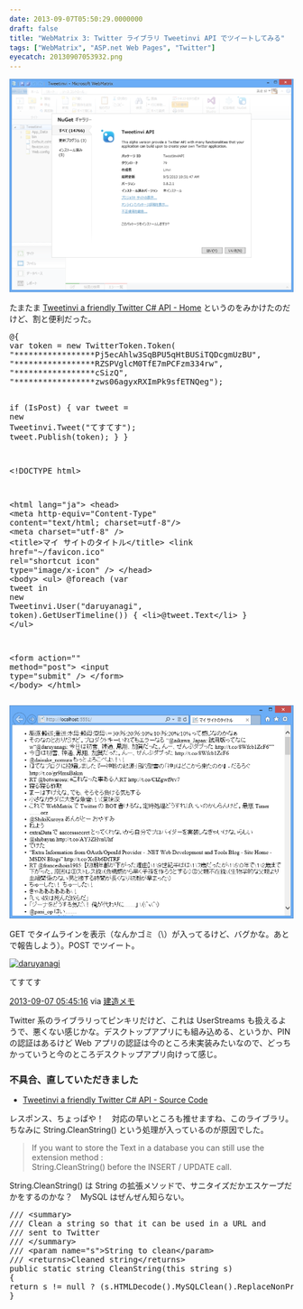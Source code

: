 ```yaml
---
date: 2013-09-07T05:50:29.0000000
draft: false
title: "WebMatrix 3: Twitter ライブラリ Tweetinvi API でツイートしてみる"
tags: ["WebMatrix", "ASP.net Web Pages", "Twitter"]
eyecatch: 20130907053932.png
---
```

<p><span itemscope itemtype="http://schema.org/Photograph"><img src="20130907053932.png" alt="f:id:daruyanagi:20130907053932p:plain" title="f:id:daruyanagi:20130907053932p:plain" class="hatena-fotolife" itemprop="image"></span></p><p>たまたま <a href="https://tweetinvi.codeplex.com/">Tweetinvi a friendly Twitter C# API - Home</a> というのをみかけたのだけど、割と便利だった。</p>
<pre class="code lang-cs" data-lang="cs" data-unlink>@{
var token = <span class="synStatement">new</span> TwitterToken.Token(
<span class="synConstant">&quot;*****************Pj5ecAhlw3SqBPU5qHtBUSiTQDcgmUzBU&quot;</span>,
<span class="synConstant">&quot;*****************RZSPVglcM0TfE7mPCFzm334rw&quot;</span>,
<span class="synConstant">&quot;*****************cSizQ&quot;</span>,
<span class="synConstant">&quot;*****************zws06agyxRXImPk9sfETNQeg&quot;</span>);

<span class="synStatement">if</span> (IsPost)
{
var tweet = <span class="synStatement">new</span> Tweetinvi.Tweet(<span class="synConstant">&quot;てすてす&quot;</span>);
tweet.Publish(token);
}
}

&lt;!DOCTYPE html&gt;

&lt;html lang=<span class="synConstant">&quot;ja&quot;</span>&gt;
&lt;head&gt;
&lt;meta http-equiv=<span class="synConstant">&quot;Content-Type&quot;</span> content=<span class="synConstant">&quot;text/html; charset=utf-8&quot;</span>/&gt;
&lt;meta charset=<span class="synConstant">&quot;utf-8&quot;</span> /&gt;
&lt;title&gt;マイ サイトのタイトル&lt;/title&gt;
&lt;link href=<span class="synConstant">&quot;~/favicon.ico&quot;</span> rel=<span class="synConstant">&quot;shortcut icon&quot;</span> type=<span class="synConstant">&quot;image/x-icon&quot;</span> /&gt;
&lt;/head&gt;
&lt;body&gt;
&lt;ul&gt;
@<span class="synStatement">foreach</span> (var tweet <span class="synStatement">in</span> <span class="synStatement">new</span> Tweetinvi.User(<span class="synConstant">&quot;daruyanagi&quot;</span>, token).GetUserTimeline())
{
&lt;li&gt;@tweet.Text&lt;/li&gt;
}
&lt;/ul&gt;

&lt;form action=<span class="synConstant">&quot;&quot;</span> method=<span class="synConstant">&quot;post&quot;</span>&gt;
&lt;input type=<span class="synConstant">&quot;submit&quot;</span> /&gt;
&lt;/form&gt;
&lt;/body&gt;
&lt;/html&gt;
</pre><p><span itemscope itemtype="http://schema.org/Photograph"><img src="20130907054421.png" alt="f:id:daruyanagi:20130907054421p:plain" title="f:id:daruyanagi:20130907054421p:plain" class="hatena-fotolife" itemprop="image"></span></p><p>GET でタイムラインを表示（なんかゴミ（\）が入ってるけど、バグかな。あとで報告しよう）。POST でツイート。</p><p><div class="twitter-detail twitter-detail-left"><div class="twitter-detail-user"><a class="twitter-user-screen-name" href="http://twitter.com/daruyanagi"><img src="http://a0.twimg.com/profile_images/378800000393919137/3f8f24154e59a5b674e1e6893a34a7e5_normal.png" alt="daruyanagi" height="48" width="48"></a></div><div class="twitter-detail-tweet"><p class="twitter-detail-text">      てすてす</p><p class="twitter-detail-info"><a href="http://twitter.com/daruyanagi/status/376083703023157249" class="twitter-detail-info-permalink"><span class="twitter-detail-info-date">2013-09-07</span> <span class="twitter-detail-info-time">05:45:16</span></a> <span class="twitter-detail-info-source">via <a href="http://127.0.0.1:5551/" rel="nofollow">建造メモ</a></span></p></div></div></p><p>Twitter 系のライブラリってピンキリだけど、これは UserStreams も扱えるようで、悪くない感じかな。デスクトップアプリにも組み込める、というか、PIN の認証はあるけど Web アプリの認証は今のところ未実装みたいなので、どっちかっていうと今のところデスクトップアプリ向けって感じ。</p>

<div class="section">
<h3>不具合、直していただきました</h3>

<ul>
<li><a href="https://tweetinvi.codeplex.com/SourceControl/changeset/31484">Tweetinvi a friendly Twitter C# API - Source Code</a></li>
</ul><p>レスポンス、ちょっぱや！　対応の早いところも推せますね、このライブラリ。ちなみに String.CleanString() という処理が入っているのが原因でした。</p>

<blockquote>
<p>If you want to store the Text in a database you can still use the extension method : <br />
String.CleanString() before the INSERT / UPDATE call. </p>

</blockquote>
<p>String.CleanString() は String の拡張メソッドで、サニタイズだかエスケープだかをするのかな？　MySQL はぜんぜん知らない。</p>
<pre class="code lang-cs" data-lang="cs" data-unlink><span class="synComment">/// </span><span class="synIdentifier">&lt;</span><span class="synStatement">summary</span><span class="synIdentifier">&gt;</span>
<span class="synComment">/// Clean a string so that it can be used in a URL and</span>
<span class="synComment">/// sent to Twitter</span>
<span class="synComment">/// </span><span class="synIdentifier">&lt;/</span><span class="synStatement">summary</span><span class="synIdentifier">&gt;</span>
<span class="synComment">/// </span><span class="synIdentifier">&lt;</span><span class="synStatement">param</span><span class="synIdentifier"> </span><span class="synType">name</span>=<span class="synConstant">&quot;s&quot;</span><span class="synIdentifier">&gt;</span><span class="synComment">String to clean</span><span class="synIdentifier">&lt;/</span><span class="synStatement">param</span><span class="synIdentifier">&gt;</span>
<span class="synComment">/// </span><span class="synIdentifier">&lt;</span><span class="synStatement">returns</span><span class="synIdentifier">&gt;</span><span class="synComment">Cleaned string</span><span class="synIdentifier">&lt;/</span><span class="synStatement">returns</span><span class="synIdentifier">&gt;</span>
<span class="synType">public</span> <span class="synType">static</span> <span class="synType">string</span> CleanString(<span class="synStatement">this</span> <span class="synType">string</span> s)
{
<span class="synStatement">return</span> s != <span class="synConstant">null</span> ? (s.HTMLDecode().MySQLClean().ReplaceNonPrintableCharacters(<span class="synConstant">'</span><span class="synSpecial">\\</span><span class="synConstant">'</span>)) : <span class="synConstant">null</span>;
}
</pre>
</div>